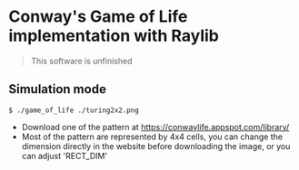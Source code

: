 
# Conway's Game of Life implementation with Raylib

> This software is unfinished

## Simulation mode
```console
$ ./game_of_life ./turing2x2.png
```
- Download one of the pattern at https://conwaylife.appspot.com/library/
- Most of the pattern are represented by 4x4 cells, you can change the dimension directly in the website before downloading the image, or you can adjust 'RECT_DIM'
